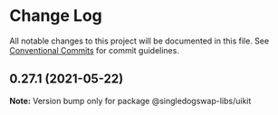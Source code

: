 # Change Log

All notable changes to this project will be documented in this file.
See [Conventional Commits](https://conventionalcommits.org) for commit guidelines.

## 0.27.1 (2021-05-22)

**Note:** Version bump only for package @singledogswap-libs/uikit
